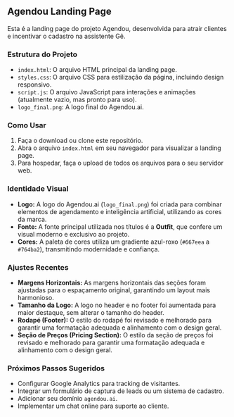## Agendou Landing Page

Esta é a landing page do projeto Agendou, desenvolvida para atrair clientes e incentivar o cadastro na assistente Gê.

### Estrutura do Projeto

- `index.html`: O arquivo HTML principal da landing page.
- `styles.css`: O arquivo CSS para estilização da página, incluindo design responsivo.
- `script.js`: O arquivo JavaScript para interações e animações (atualmente vazio, mas pronto para uso).
- `logo_final.png`: A logo final do Agendou.ai.

### Como Usar

1.  Faça o download ou clone este repositório.
2.  Abra o arquivo `index.html` em seu navegador para visualizar a landing page.
3.  Para hospedar, faça o upload de todos os arquivos para o seu servidor web.

### Identidade Visual

-   **Logo:** A logo do Agendou.ai (`logo_final.png`) foi criada para combinar elementos de agendamento e inteligência artificial, utilizando as cores da marca.
-   **Fonte:** A fonte principal utilizada nos títulos é a **Outfit**, que confere um visual moderno e exclusivo ao projeto.
-   **Cores:** A paleta de cores utiliza um gradiente azul-roxo (`#667eea` a `#764ba2`), transmitindo modernidade e confiança.

### Ajustes Recentes

-   **Margens Horizontais:** As margens horizontais das seções foram ajustadas para o espaçamento original, garantindo um layout mais harmonioso.
-   **Tamanho da Logo:** A logo no header e no footer foi aumentada para maior destaque, sem alterar o tamanho do header.
-   **Rodapé (Footer):** O estilo do rodapé foi revisado e melhorado para garantir uma formatação adequada e alinhamento com o design geral.
-   **Seção de Preços (Pricing Section):** O estilo da seção de preços foi revisado e melhorado para garantir uma formatação adequada e alinhamento com o design geral.

### Próximos Passos Sugeridos

-   Configurar Google Analytics para tracking de visitantes.
-   Integrar um formulário de captura de leads ou um sistema de cadastro.
-   Adicionar seu domínio `agendou.ai`.
-   Implementar um chat online para suporte ao cliente.


